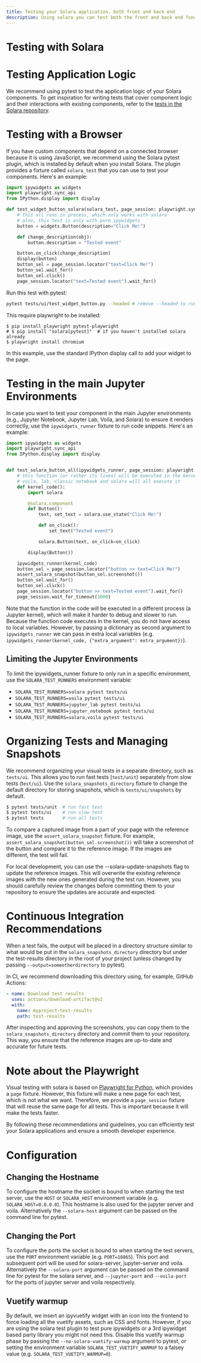 ```yaml
---
title: Testing your Solara application, both front and back end
description: Using solara you can test both the front and back end functionalities of your application.
---
```


# Testing with Solara
# Testing Application Logic

We recommend using pytest to test the application logic of your Solara components. To get inspiration for writing tests that cover component logic and their interactions with existing components, refer to the [tests in the Solara repository](https://github.com/widgetti/solara/tree/master/tests).

# Testing with a Browser

If you have custom components that depend on a connected browser because it is using JavaScript, we recommend using the Solara pytest plugin, which is installed by default when you install Solara. The plugin provides a fixture called `solara_test` that you can use to test your components. Here's an example:

```python
import ipywidgets as widgets
import playwright.sync_api
from IPython.display import display

def test_widget_button_solara(solara_test, page_session: playwright.sync_api.Page):
    # this all runs in process, which only works with solara
    # also, this test is only with pure ipywidgets
    button = widgets.Button(description="Click Me!")

    def change_description(obj):
        button.description = "Tested event"

    button.on_click(change_description)
    display(button)
    button_sel = page_session.locator("text=Click Me!")
    button_sel.wait_for()
    button_sel.click()
    page_session.locator("text=Tested event").wait_for()
```

Run this test with pytest:

```bash
pytest tests/ui/test_widget_button.py --headed # remove --headed to run headless
```

This require playwright to be installed:

```
$ pip install playwright pytest-playwright
# $ pip install "solara[pytest]"  # if you haven't installed solara already
$ playwright install chromium
```


In this example, use the standard IPython display call to add your widget to the page.

# Testing in the main Jupyter Environments

In case you want to test your component in the main Jupyter environments (e.g., Jupyter Notebook, Jupyter Lab, Voila, and Solara) to ensure it renders correctly, use the `ipywidgets_runner` fixture to run code snippets. Here's an example:

```python
import ipywidgets as widgets
import playwright.sync_api
from IPython.display import display


def test_solara_button_all(ipywidgets_runner, page_session: playwright.sync_api.Page, assert_solara_snapshot):
    # this function (or rather its lines) will be executed in the kernel
    # voila, lab, classic notebook and solara will all execute it
    def kernel_code():
        import solara

        @solara.component
        def Button():
            text, set_text = solara.use_state("Click Me!")

            def on_click():
                set_text("Tested event")

            solara.Button(text, on_click=on_click)

        display(Button())

    ipywidgets_runner(kernel_code)
    button_sel = page_session.locator("button >> text=Click Me!")
    assert_solara_snapshot(button_sel.screenshot())
    button_sel.wait_for()
    button_sel.click()
    page_session.locator("button >> text=Tested event").wait_for()
    page_session.wait_for_timeout(1000)
```

Note that the function in the code will be executed in a different process (a Jupyter kernel), which will make it harder to debug and slower to run.
Because the function code executes in the kernel, you do not have access to local variables. However, by passing a dictionary as second argument
to `ipywidgets_runner` we can pass in extra local variables (e.g. `ipywidgets_runner(kernel_code, {"extra_argument": extra_argument})`).

## Limiting the Jupyter Environments
To limit the ipywidgets_runner fixture to only run in a specific environment, use the `SOLARA_TEST_RUNNERS` environment variable:

 * `SOLARA_TEST_RUNNERS=solara pytest tests/ui`
 * `SOLARA_TEST_RUNNERS=voila pytest tests/ui`
 * `SOLARA_TEST_RUNNERS=jupyter_lab pytest tests/ui`
 * `SOLARA_TEST_RUNNERS=jupyter_notebook pytest tests/ui`
 * `SOLARA_TEST_RUNNERS=solara,voila pytest tests/ui`



# Organizing Tests and Managing Snapshots
We recommend organizing your visual tests in a separate directory, such as `tests/ui`. This allows you to run fast tests (`test/unit`) separately from slow tests (t`est/ui`). Use the `solara_snapshots_directory` fixture to change the default directory for storing snapshots, which is `tests/ui/snapshots` by default.

```bash
$ pytest tests/unit  # run fast test
$ pytest tests/ui    # run slow test
$ pytest tests       # run all tests
```

To compare a captured image from a part of your page with the reference image, use the `assert_solara_snapshot` fixture. For example, `assert_solara_snapshot(button_sel.screenshot())` will take a screenshot of the button and compare it to the reference image. If the images are different, the test will fail.

For local development, you can use the --solara-update-snapshots flag to update the reference images. This will overwrite the existing reference images with the new ones generated during the test run. However, you should carefully review the changes before committing them to your repository to ensure the updates are accurate and expected.


# Continuous Integration Recommendations

When a test fails, the output will be placed in a directory structure similar to what would be put in the `solara_snapshots_directory` directory but under the test-results directory in the root of your project (unless changed by passing `--output=someotherdirectory` to pytest).

In CI, we recommend downloading this directory using, for example, GitHub Actions:

```yaml
- name: Download test results
  uses: actions/download-artifact@v2
  with:
    name: myproject-test-results
    path: test-results
```


After inspecting and approving the screenshots, you can copy them to the `solara_snapshots_directory` directory and commit them to your repository. This way, you ensure that the reference images are up-to-date and accurate for future tests.


# Note about the Playwright

Visual testing with solara is based on [Playwright for Python](https://playwright.dev/python/), which provides a `page` fixture. However, this fixture will make a new page for each test, which is not what we want. Therefore, we provide a `page_session` fixture that will reuse the same page for all tests. This is important because it will make the tests faster.

By following these recommendations and guidelines, you can efficiently test your Solara applications and ensure a smooth developer experience.

# Configuration

## Changing the Hostname

To configure the hostname the socket is bound to when starting the test server, use the `HOST` or `SOLARA_HOST` environment variable (e.g. `SOLARA_HOST=0.0.0.0`). This hostname is also used for the jupyter server and voila. Alternatively the `--solara-host` argument can be passed on the command line for pytest.

## Changing the Port

To configure the ports the socket is bound to when starting the test servers, use the `PORT` environment variable (e.g. `PORT=18865`). This port and subsequent port will be used for solara-server, jupyter-server and voila. Alternatively the `--solara-port` argument can be passed on the command line for pytest for the solara server, and `--jupyter-port` and `--voila-port` for the ports of jupyter server and voila respectively.

## Vuetify warmup

By default, we insert an ipyvuetify widget with an icon into the frontend to force loading all the vuetify assets, such as CSS and fonts. However, if you are using the solara test plugin to test pure ipywidgets or a 3rd ipywidget based party library you might not need this. Disable this vuetify warmup phase by passing the `--no-solara-vuetify-warmup` argument to pytest, or setting the environment variable `SOLARA_TEST_VUETIFY_WARMUP` to a falsey value (e.g. `SOLARA_TEST_VUETIFY_WARMUP=0`).
